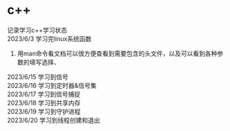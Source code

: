 # c++
记录学习c++学习状态  
2023/6/3 学习完linux系统函数  
1. 用man命令看文档可以很方便查看到需要包含的头文件，以及可以看到各种参数的填写选择、

2023/6/15 学习到信号  
2023/6/16 学习到定时器&信号集  
2023/6/17 学习到信号捕捉  
2023/6/18 学习到共享内存  
2023/6/19 学习到守护进程  
2023/6/20 学习到线程创建和退出  

